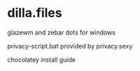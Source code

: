 # dilla.files
glazewm and zebar dots for windows

privacy-script.bat provided by privacy.sexy

chocolatey install guide
